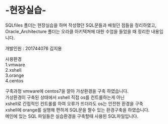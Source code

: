 # -현장실습-
SQLfiles 폴더는 현장실습을 하며 작성했던 SQL문들과 배웠던 점들을 정리하였고,<br>
Oracle_Architecture 폴더는 오라클 아키택쳐에 대한 수업을 들었을 때 정리한 내용입니다.<br>

개발인원 : 201744076 김지용<br>

사용환경 <br>
1.vmware <br>
2.xshell <br>
3.orange <br>
4.centos <br>

구축과정
vmware에 centos7을 깔아 가상환경을 구축 하였습니다. <br>
가상환경이 구축된 상태에서 xshell 직접 os를 컨트롤하는게 아닌<br>
xshell로 간접적인 컨트롤를 하여 오류가 뜨더라도 os는 안전한 환경을 구축<br>
xshell에 orange를 실행해 편하게 SQL문을 짤수 있는 환경구축을 하였습니다.<br>
메인에 있는 SQL 파일들은 실습환경을 구축할때 사용된 SQL파일입니다.<br>









